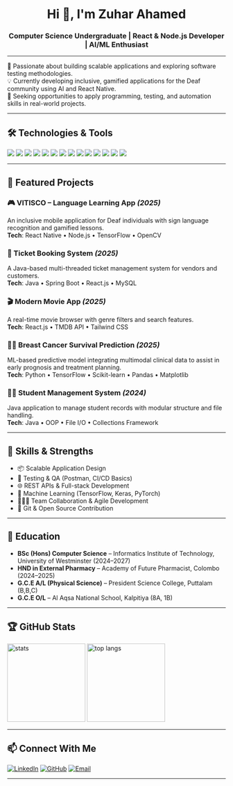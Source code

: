 <h1 align="center">Hi 👋, I'm Zuhar Ahamed</h1>
<h3 align="center">Computer Science Undergraduate | React & Node.js Developer | AI/ML Enthusiast</h3>

---

🌟 Passionate about building scalable applications and exploring software testing methodologies.  
💡 Currently developing inclusive, gamified applications for the Deaf community using AI and React Native.  
🚀 Seeking opportunities to apply programming, testing, and automation skills in real-world projects.

---

## 🛠️ Technologies & Tools

<p align="left">
  <img src="https://img.shields.io/badge/Java-ED8B00?style=for-the-badge&logo=java&logoColor=white"/>
  <img src="https://img.shields.io/badge/Javascript-F7DF1E?style=for-the-badge&logo=javascript&logoColor=black"/>
  <img src="https://img.shields.io/badge/Python-3776AB?style=for-the-badge&logo=python&logoColor=white"/>
  <img src="https://img.shields.io/badge/C%23-239120?style=for-the-badge&logo=c-sharp&logoColor=white"/>
  <img src="https://img.shields.io/badge/React-20232a?style=for-the-badge&logo=react&logoColor=61DAFB"/>
  <img src="https://img.shields.io/badge/React Native-20232a?style=for-the-badge&logo=react&logoColor=61DAFB"/>
  <img src="https://img.shields.io/badge/Node.js-339933?style=for-the-badge&logo=nodedotjs&logoColor=white"/>
  <img src="https://img.shields.io/badge/Express.js-000000?style=for-the-badge&logo=express&logoColor=white"/>
  <img src="https://img.shields.io/badge/Spring Boot-6DB33F?style=for-the-badge&logo=springboot&logoColor=white"/>
  <img src="https://img.shields.io/badge/Tailwind CSS-06B6D4?style=for-the-badge&logo=tailwindcss&logoColor=white"/>
  <img src="https://img.shields.io/badge/MySQL-00758F?style=for-the-badge&logo=mysql&logoColor=white"/>
  <img src="https://img.shields.io/badge/MongoDB-4EA94B?style=for-the-badge&logo=mongodb&logoColor=white"/>
  <img src="https://img.shields.io/badge/TensorFlow-FF6F00?style=for-the-badge&logo=tensorflow&logoColor=white"/>
  <img src="https://img.shields.io/badge/OpenCV-27338e?style=for-the-badge&logo=opencv&logoColor=white"/>
</p>

---

## 📌 Featured Projects

### 🎮 VITISCO – Language Learning App *(2025)*
An inclusive mobile application for Deaf individuals with sign language recognition and gamified lessons.  
**Tech**: React Native • Node.js • TensorFlow • OpenCV

### 🎫 Ticket Booking System *(2025)*
A Java-based multi-threaded ticket management system for vendors and customers.  
**Tech**: Java • Spring Boot • React.js • MySQL

### 🎬 Modern Movie App *(2025)*
A real-time movie browser with genre filters and search features.  
**Tech**: React.js • TMDB API • Tailwind CSS

### 🧑‍⚕️ Breast Cancer Survival Prediction *(2025)*
ML-based predictive model integrating multimodal clinical data to assist in early prognosis and treatment planning.  
**Tech**: Python • TensorFlow • Scikit-learn • Pandas • Matplotlib

### 🧑‍🎓 Student Management System *(2024)*
Java application to manage student records with modular structure and file handling.  
**Tech**: Java • OOP • File I/O • Collections Framework

---

## 🎯 Skills & Strengths

- 📦 Scalable Application Design  
- 🧪 Testing & QA (Postman, CI/CD Basics)  
- 🌐 REST APIs & Full-stack Development  
- 🤖 Machine Learning (TensorFlow, Keras, PyTorch)  
- 🧑‍🤝‍🧑 Team Collaboration & Agile Development  
- 🔄 Git & Open Source Contribution

---

## 📜 Education

- **BSc (Hons) Computer Science** – Informatics Institute of Technology, University of Westminster (2024–2027)  
- **HND in External Pharmacy** – Academy of Future Pharmacist, Colombo (2024–2025)  
- **G.C.E A/L (Physical Science)** – President Science College, Puttalam (B,B,C)  
- **G.C.E O/L** – Al Aqsa National School, Kalpitiya (8A, 1B)  

---

## 🏆 GitHub Stats

<p align="left">
  <img src="https://github-readme-stats.vercel.app/api?username=Zheong10&show_icons=true&theme=radical" alt="stats" height="180px"/>
  <img src="https://github-readme-stats.vercel.app/api/top-langs/?username=Zheong10&layout=compact&theme=radical" alt="top langs" height="180px"/>
</p>

---

## 📫 Connect With Me

[![LinkedIn](https://img.shields.io/badge/LinkedIn-blue?style=for-the-badge&logo=linkedin&logoColor=white)](https://www.linkedin.com/in/zuhar-ahamed-9165422b4/)
[![GitHub](https://img.shields.io/badge/GitHub-black?style=for-the-badge&logo=github&logoColor=white)](https://github.com/Zheong10)
[![Email](https://img.shields.io/badge/Email-D14836?style=for-the-badge&logo=gmail&logoColor=white)](mailto:zuharahamed007@gmail.com)

---
